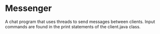# Messenger
A chat program that uses threads to send messages between clients. Input commands are found in the print statements of the client.java class.
